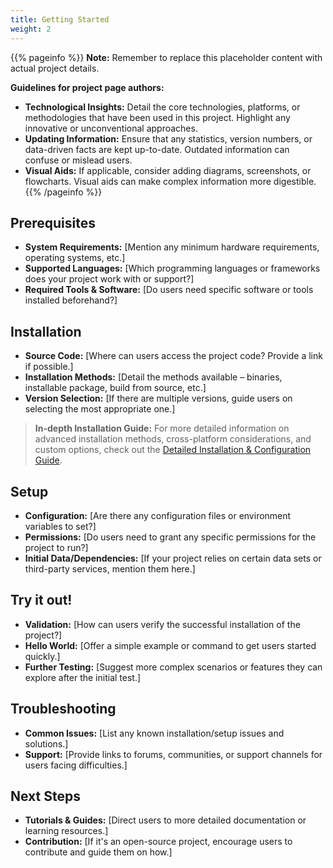 ```yaml
---
title: Getting Started
weight: 2
---
```


{{% pageinfo %}}
**Note:** Remember to replace this placeholder content with actual project details.

**Guidelines for project page authors:**

- **Technological Insights:** Detail the core technologies, platforms, or methodologies that have been used in this project. Highlight any innovative or unconventional approaches.
- **Updating Information:** Ensure that any statistics, version numbers, or data-driven facts are kept up-to-date. Outdated information can confuse or mislead users.
- **Visual Aids:** If applicable, consider adding diagrams, screenshots, or flowcharts. Visual aids can make complex information more digestible.
  {{% /pageinfo %}}

## Prerequisites

- **System Requirements:** [Mention any minimum hardware requirements, operating systems, etc.]
- **Supported Languages:** [Which programming languages or frameworks does your project work with or support?]
- **Required Tools & Software:** [Do users need specific software or tools installed beforehand?]

## Installation

- **Source Code:** [Where can users access the project code? Provide a link if possible.]
- **Installation Methods:** [Detail the methods available – binaries, installable package, build from source, etc.]
- **Version Selection:** [If there are multiple versions, guide users on selecting the most appropriate one.]

> **In-depth Installation Guide:** For more detailed information on advanced installation methods, cross-platform considerations, and custom options, check out the [Detailed Installation & Configuration Guide](./detailed-install-page.md).

## Setup

- **Configuration:** [Are there any configuration files or environment variables to set?]
- **Permissions:** [Do users need to grant any specific permissions for the project to run?]
- **Initial Data/Dependencies:** [If your project relies on certain data sets or third-party services, mention them here.]

## Try it out!

- **Validation:** [How can users verify the successful installation of the project?]
- **Hello World:** [Offer a simple example or command to get users started quickly.]
- **Further Testing:** [Suggest more complex scenarios or features they can explore after the initial test.]

## Troubleshooting

- **Common Issues:** [List any known installation/setup issues and solutions.]
- **Support:** [Provide links to forums, communities, or support channels for users facing difficulties.]

## Next Steps

- **Tutorials & Guides:** [Direct users to more detailed documentation or learning resources.]
- **Contribution:** [If it's an open-source project, encourage users to contribute and guide them on how.]
